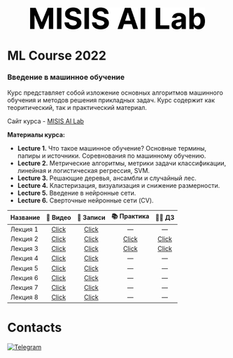 <p align="center">
    <br>
    <a href="https://misisailab.github.io/">
    <img src="img/MISISAILab.png" width="400"/>
    </a>
    <br>
<p>
<h1>ML Course 2022</h1>
<h3>Введение в машинное обучение</h3>
Курс представляет собой изложение основных алгоритмов машинного обучения и методов решения прикладных задач. Курс содержит как теоритический, так и практический материал.

Сайт курса  - [MISIS AI Lab](https://misisailab.github.io/docs/)

<b>Материалы курса:</b>
<!-- [📄 Записи](./MATERIALS/Lecture_1/lecture1-misisailab.pdf)  -->
<ul>
    <li><b>Lecture 1.</b> Что такое машинное обучение? Основные термины, папиры и источники. Соревнования по машинному обучению.  <br>
    </li>
    <li><b>Lecture 2.</b> Метрические алгоритмы, метрики задачи классификации, линейная и логистическая регрессия, SVM. <br>
    </li>
    <li><b>Lecture 3.</b> Решающие деревья, ансамбли и случайный лес. <br>
    </li>
    <li><b>Lecture 4.</b> Кластеризация, визуализация и снижение размерности. <br></li>
    <li><b>Lecture 5.</b> Введение в нейронные сети. <br></li>
    <li><b>Lecture 6.</b> Сверточные нейронные сети (CV). <br></li>
</ul>

<p></p>

|  Название  |  📼 Видео |  📝 Записи  |📚 Практика|🧑‍💻 ДЗ|
|------------|------------|-------------|-------------|-------------|
| Лекция 1   |<div align="center"><a align="center" href="https://drive.google.com/file/d/1cuyt3deAnL8jWqNuCMNMQjbom5CivphH/view?usp=sharing">Click</a></div>|<div align="center"><a align="center" href="./MATERIALS/Lecture_1/lecture1-misisailab.pdf">Click</a></div>|<div align="center">—</div>|<div align="center">—</div>|
| Лекция 2   | <div align="center"><a align="center" href="https://drive.google.com/file/d/1_tHdRpz8n0FUAfKyf1rN_Vs_Re-G8FnV/view?usp=sharing">Click</a></div>|<div align="center"><a align="center" href="./MATERIALS/Lecture_2/lecture2-misisailab.pdf">Click</a></div>|<div align="center"><a href="./MATERIALS/Lecture_2/seminar2.ipynb">Click</a></div>|<div align="center"><a href="./MATERIALS/Lecture_2/homework2.ipynb">Click</a></div>|
| Лекция 3   | <div align="center"><a href="https://drive.google.com/file/d/1_6YoHDvK7P-NBoJ_G30CfrlR0fUr2T08/view?usp=share_link">Click</a><div>|<div align="center"><a align="center" href="./MATERIALS/Lecture_3/lecture3-misisailab.pdf">Click</a></div>|<div align="center"><a href="./MATERIALS/Lecture_3/seminar3.ipynb">Click</a></div>|<div align="center"> <a href="./MATERIALS/Lecture_3/homework3.ipynb">Click</a></div>|
| Лекция 4   |<div align="center"><a href="https://drive.google.com/file/d/1JniTB9z1k-l0rTgxcsYJOQY9KmS5RUK-/view?usp=share_link">Click</a><div>|<div align="center"><a align="center" href="https://drive.google.com/file/d/1TUDeWLsJJPnEkk_2P-wI25k5UQ6oXvot/view?usp=share_link">Click</a></div>|<div align="center">—</div>|<div align="center">—</div>|
|Лекция 5| <div align="center"><a href="https://drive.google.com/file/d/1E4539n_0XMkCkY2bFSIOvxH8pHlogQ3T/view?usp=share_link">Click</a><div>|<div align="center"><a align="center" href="https://drive.google.com/file/d/1H1gBehITfPye4W_Lzf5ZNYDSglKJ-RNl/view?usp=share_link">Click</a></div>|<div align="center">—</div>|<div align="center">—</div>|
|Лекция 6| <div align="center"><a href="https://drive.google.com/file/d/1VEX4e6FTAmUGty8RXnCcfwCr499FEJaG/view?usp=share_link">Click</a><div>|<div align="center"><a align="center" href="https://drive.google.com/file/d/1nzf4cReEx0L6PVYv-B_2CT_NoZOIF-pj/view?usp=share_link">Click</a></div>|<div align="center">—</div>|<div align="center">—</div>|
|Лекция 7| <div align="center"><a href="https://drive.google.com/file/d/14d2DMJP-LUZTqrGN5TIG6dyX1oW1xHmZ/view?usp=share_link">Click</a><div>|<div align="center"><a align="center" href="https://drive.google.com/file/d/1LR25YyqvE9bYTqqYkbNbKTCxbueM0krr/view?usp=share_link">Click</a></div>|<div align="center">—</div>|<div align="center">—</div>|
|Лекция 8| <div align="center"><a href="https://drive.google.com/file/d/1bBFMURRbA5tJPiGG5A50Rgkef-fK2nM5/view?usp=share_link">Click</a><div>|<div align="center"><a align="center" href="None">Click</a></div>|<div align="center">—</div>|<div align="center">—</div>|

<h1>Contacts</h1>

<a href="https://t.me/+JuVvTYm2i9pjYjg6">![Telegram](https://img.shields.io/badge/Telegram-2CA5E0?style=for-the-badge&logo=telegram&logoColor=white)</a>
